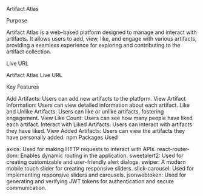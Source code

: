 Artifact Atlas

Purpose

Artifact Atlas is a web-based platform designed to manage and interact with artifacts. It allows users to add, view, like, and engage with various artifacts, providing a seamless experience for exploring and contributing to the artifact collection.

Live URL

Artifact Atlas Live URL

Key Features

Add Artifacts: Users can add new artifacts to the platform.
View Artifact Information: Users can view detailed information about each artifact.
Like and Unlike Artifacts: Users can like or unlike artifacts, fostering engagement.
View Like Count: Users can see how many people have liked each artifact.
Interact with Liked Artifacts: Users can interact with artifacts they have liked.
View Added Artifacts: Users can view the artifacts they have personally added.
npm Packages Used

axios: Used for making HTTP requests to interact with APIs.
react-router-dom: Enables dynamic routing in the application.
sweetalert2: Used for creating customizable and user-friendly alert dialogs.
swiper: A modern mobile touch slider for creating responsive sliders.
slick-carousel: Used for implementing responsive sliders and carousels.
jsonwebtoken: Used for generating and verifying JWT tokens for authentication and secure communication.